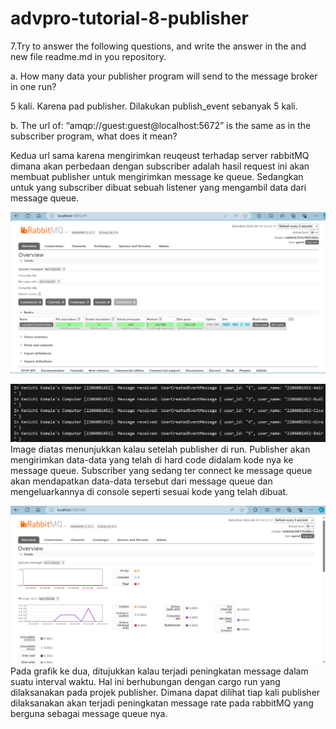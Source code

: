 # advpro-tutorial-8-publisher


7.Try to answer the following questions, and write the answer in the and new file readme.md in 
you repository.

a. How many data your publisher program will send to the message broker in one 
run?

5 kali. Karena pad publisher. Dilakukan publish_event sebanyak 5 kali.

b. The url of: “amqp://guest:guest@localhost:5672” is the same as in the subscriber program, what does it mean?

Kedua url sama karena mengirimkan reuqeust terhadap server rabbitMQ dimana akan perbedaan dengan subscriber adalah hasil request ini akan membuat publisher untuk mengirimkan message ke queue. Sedangkan untuk yang subscriber dibuat sebuah listener yang mengambil data dari message queue.

![alt text](image.png)


![alt text](image-1.png)
Image diatas menunjukkan kalau setelah publisher di run. Publisher akan mengirimkan data-data yang telah di hard code didalam kode nya ke message queue. Subscriber yang sedang ter connect ke message queue akan mendapatkan data-data tersebut dari message queue dan mengeluarkannya di console seperti sesuai kode yang telah dibuat. 

![alt text](image-2.png)
Pada grafik ke dua, ditujukkan kalau terjadi peningkatan message dalam suatu interval waktu. Hal ini berhubungan dengan cargo run yang dilaksanakan pada projek publisher. Dimana dapat dilihat tiap kali publisher dilaksanakan akan terjadi peningkatan message rate pada rabbitMQ yang berguna sebagai message queue nya.